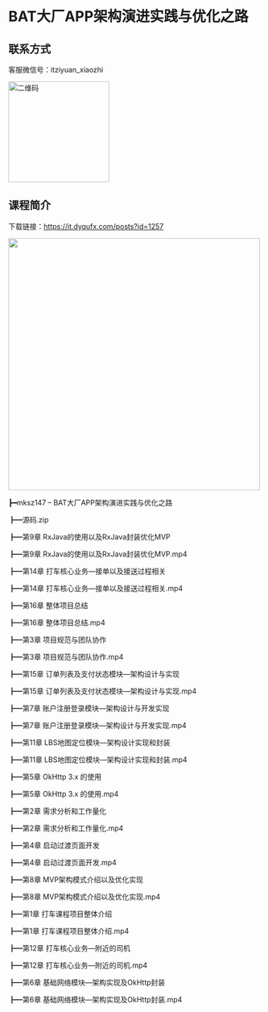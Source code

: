 # BAT大厂APP架构演进实践与优化之路

## 联系方式

客服微信号：itziyuan_xiaozhi

<img src="https://ziyuanyun.oss-cn-guangzhou.aliyuncs.com/common/20240614073449/666b82192834a.jpg" width="200" height="200" alt="二维码">

## 课程简介

下载链接：https://it.dyqufx.com/posts?id=1257

<img src="https://ziyuanyun.oss-cn-guangzhou.aliyuncs.com/yun/20240515153649/664466115ef23.jpg" width="500" alt="">

  ┣━mksz147 &#8211; BAT大厂APP架构演进实践与优化之路

 ┣━源码.zip

 ┣━第9章 RxJava的使用以及RxJava封装优化MVP

 ┣━第9章 RxJava的使用以及RxJava封装优化MVP.mp4

 ┣━第14章 打车核心业务—接单以及接送过程相关

 ┣━第14章 打车核心业务—接单以及接送过程相关.mp4

 ┣━第16章 整体项目总结

 ┣━第16章 整体项目总结.mp4

 ┣━第3章 项目规范与团队协作

 ┣━第3章 项目规范与团队协作.mp4

 ┣━第15章 订单列表及支付状态模块—架构设计与实现

 ┣━第15章 订单列表及支付状态模块—架构设计与实现.mp4

 ┣━第7章 账户注册登录模块—架构设计与开发实现

 ┣━第7章 账户注册登录模块—架构设计与开发实现.mp4

 ┣━第11章 LBS地图定位模块—架构设计实现和封装

 ┣━第11章 LBS地图定位模块—架构设计实现和封装.mp4

 ┣━第5章 OkHttp 3.x 的使用

 ┣━第5章 OkHttp 3.x 的使用.mp4

 ┣━第2章 需求分析和工作量化

 ┣━第2章 需求分析和工作量化.mp4

 ┣━第4章 启动过渡页面开发

 ┣━第4章 启动过渡页面开发.mp4

 ┣━第8章 MVP架构模式介绍以及优化实现

 ┣━第8章 MVP架构模式介绍以及优化实现.mp4

 ┣━第1章 打车课程项目整体介绍

 ┣━第1章 打车课程项目整体介绍.mp4

 ┣━第12章 打车核心业务—附近的司机

 ┣━第12章 打车核心业务—附近的司机.mp4

 ┣━第6章 基础网络模块—架构实现及OkHttp封装

 ┣━第6章 基础网络模块—架构实现及OkHttp封装.mp4

  